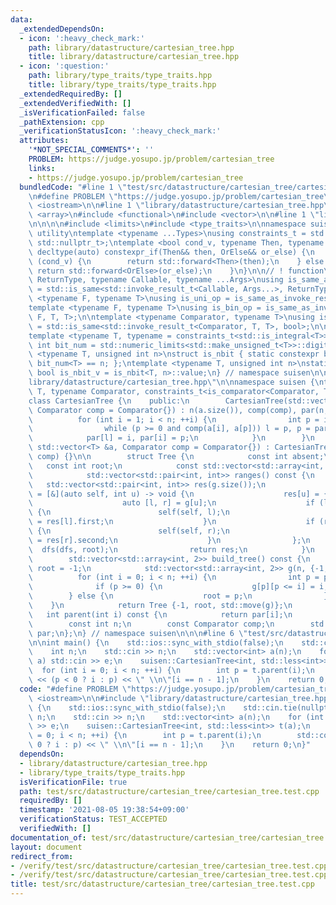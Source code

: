 ```yaml
---
data:
  _extendedDependsOn:
  - icon: ':heavy_check_mark:'
    path: library/datastructure/cartesian_tree.hpp
    title: library/datastructure/cartesian_tree.hpp
  - icon: ':question:'
    path: library/type_traits/type_traits.hpp
    title: library/type_traits/type_traits.hpp
  _extendedRequiredBy: []
  _extendedVerifiedWith: []
  _isVerificationFailed: false
  _pathExtension: cpp
  _verificationStatusIcon: ':heavy_check_mark:'
  attributes:
    '*NOT_SPECIAL_COMMENTS*': ''
    PROBLEM: https://judge.yosupo.jp/problem/cartesian_tree
    links:
    - https://judge.yosupo.jp/problem/cartesian_tree
  bundledCode: "#line 1 \"test/src/datastructure/cartesian_tree/cartesian_tree.test.cpp\"\
    \n#define PROBLEM \"https://judge.yosupo.jp/problem/cartesian_tree\"\n\n#include\
    \ <iostream>\n\n#line 1 \"library/datastructure/cartesian_tree.hpp\"\n\n\n\n#include\
    \ <array>\n#include <functional>\n#include <vector>\n\n#line 1 \"library/type_traits/type_traits.hpp\"\
    \n\n\n\n#include <limits>\n#include <type_traits>\n\nnamespace suisen {\n// !\
    \ utility\ntemplate <typename ...Types>\nusing constraints_t = std::enable_if_t<std::conjunction_v<Types...>,\
    \ std::nullptr_t>;\ntemplate <bool cond_v, typename Then, typename OrElse>\nconstexpr\
    \ decltype(auto) constexpr_if(Then&& then, OrElse&& or_else) {\n    if constexpr\
    \ (cond_v) {\n        return std::forward<Then>(then);\n    } else {\n       \
    \ return std::forward<OrElse>(or_else);\n    }\n}\n\n// ! function\ntemplate <typename\
    \ ReturnType, typename Callable, typename ...Args>\nusing is_same_as_invoke_result\
    \ = std::is_same<std::invoke_result_t<Callable, Args...>, ReturnType>;\ntemplate\
    \ <typename F, typename T>\nusing is_uni_op = is_same_as_invoke_result<T, F, T>;\n\
    template <typename F, typename T>\nusing is_bin_op = is_same_as_invoke_result<T,\
    \ F, T, T>;\n\ntemplate <typename Comparator, typename T>\nusing is_comparator\
    \ = std::is_same<std::invoke_result_t<Comparator, T, T>, bool>;\n\n// ! integral\n\
    template <typename T, typename = constraints_t<std::is_integral<T>>>\nconstexpr\
    \ int bit_num = std::numeric_limits<std::make_unsigned_t<T>>::digits;\ntemplate\
    \ <typename T, unsigned int n>\nstruct is_nbit { static constexpr bool value =\
    \ bit_num<T> == n; };\ntemplate <typename T, unsigned int n>\nstatic constexpr\
    \ bool is_nbit_v = is_nbit<T, n>::value;\n} // namespace suisen\n\n\n#line 9 \"\
    library/datastructure/cartesian_tree.hpp\"\n\nnamespace suisen {\ntemplate <typename\
    \ T, typename Comparator, constraints_t<is_comparator<Comparator, T>> = nullptr>\n\
    class CartesianTree {\n    public:\n        CartesianTree(std::vector<T> &&a,\
    \ Comparator comp = Comparator{}) : n(a.size()), comp(comp), par(n, -1) {\n  \
    \          for (int i = 1; i < n; ++i) {\n                int p = i - 1, l = i;\n\
    \                while (p >= 0 and comp(a[i], a[p])) l = p, p = par[p];\n    \
    \            par[l] = i, par[i] = p;\n            }\n        }\n        CartesianTree(const\
    \ std::vector<T> &a, Comparator comp = Comparator{}) : CartesianTree(std::vector<T>(a),\
    \ comp) {}\n\n        struct Tree {\n            const int absent;\n         \
    \   const int root;\n            const std::vector<std::array<int, 2>> g;\n\n\
    \            std::vector<std::pair<int, int>> ranges() const {\n             \
    \   std::vector<std::pair<int, int>> res(g.size());\n                auto dfs\
    \ = [&](auto self, int u) -> void {\n                    res[u] = {u, u + 1};\n\
    \                    auto [l, r] = g[u];\n                    if (l != absent)\
    \ {\n                        self(self, l);\n                        res[u].first\
    \ = res[l].first;\n                    }\n                    if (r != absent)\
    \ {\n                        self(self, r);\n                        res[u].second\
    \ = res[r].second;\n                    }\n                };\n              \
    \  dfs(dfs, root);\n                return res;\n            }\n        };\n\n\
    \        std::vector<std::array<int, 2>> build_tree() const {\n            int\
    \ root = -1;\n            std::vector<std::array<int, 2>> g(n, {-1, -1});\n  \
    \          for (int i = 0; i < n; ++i) {\n                int p = par[i];\n  \
    \              if (p >= 0) {\n                    g[p][p <= i] = i;\n        \
    \        } else {\n                    root = p;\n                }\n        \
    \    }\n            return Tree {-1, root, std::move(g)};\n        }\n\n     \
    \   int parent(int i) const {\n            return par[i];\n        }\n    private:\n\
    \        const int n;\n        const Comparator comp;\n        std::vector<int>\
    \ par;\n};\n} // namespace suisen\n\n\n#line 6 \"test/src/datastructure/cartesian_tree/cartesian_tree.test.cpp\"\
    \n\nint main() {\n    std::ios::sync_with_stdio(false);\n    std::cin.tie(nullptr);\n\
    \    int n;\n    std::cin >> n;\n    std::vector<int> a(n);\n    for (int &e :\
    \ a) std::cin >> e;\n    suisen::CartesianTree<int, std::less<int>> t(a);\n  \
    \  for (int i = 0; i < n; ++i) {\n        int p = t.parent(i);\n        std::cout\
    \ << (p < 0 ? i : p) << \" \\n\"[i == n - 1];\n    }\n    return 0;\n}\n"
  code: "#define PROBLEM \"https://judge.yosupo.jp/problem/cartesian_tree\"\n\n#include\
    \ <iostream>\n\n#include \"library/datastructure/cartesian_tree.hpp\"\n\nint main()\
    \ {\n    std::ios::sync_with_stdio(false);\n    std::cin.tie(nullptr);\n    int\
    \ n;\n    std::cin >> n;\n    std::vector<int> a(n);\n    for (int &e : a) std::cin\
    \ >> e;\n    suisen::CartesianTree<int, std::less<int>> t(a);\n    for (int i\
    \ = 0; i < n; ++i) {\n        int p = t.parent(i);\n        std::cout << (p <\
    \ 0 ? i : p) << \" \\n\"[i == n - 1];\n    }\n    return 0;\n}"
  dependsOn:
  - library/datastructure/cartesian_tree.hpp
  - library/type_traits/type_traits.hpp
  isVerificationFile: true
  path: test/src/datastructure/cartesian_tree/cartesian_tree.test.cpp
  requiredBy: []
  timestamp: '2021-08-05 19:38:54+09:00'
  verificationStatus: TEST_ACCEPTED
  verifiedWith: []
documentation_of: test/src/datastructure/cartesian_tree/cartesian_tree.test.cpp
layout: document
redirect_from:
- /verify/test/src/datastructure/cartesian_tree/cartesian_tree.test.cpp
- /verify/test/src/datastructure/cartesian_tree/cartesian_tree.test.cpp.html
title: test/src/datastructure/cartesian_tree/cartesian_tree.test.cpp
---
```

